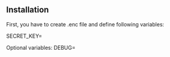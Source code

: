 ## Installation

First, you have to create .enc file and define following variables:

SECRET_KEY=

Optional variables:
DEBUG=
